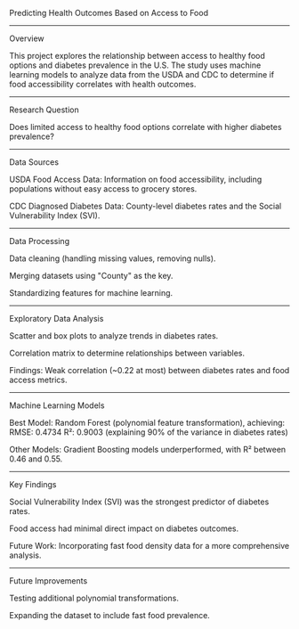 Predicting Health Outcomes Based on Access to Food
****

Overview

This project explores the relationship between access to healthy food options and diabetes prevalence in the U.S. The study uses machine learning models to analyze data from the USDA and CDC to determine if food accessibility correlates with health outcomes.

****

Research Question

Does limited access to healthy food options correlate with higher diabetes prevalence?

****

Data Sources

USDA Food Access Data: Information on food accessibility, including populations without easy access to grocery stores.

CDC Diagnosed Diabetes Data: County-level diabetes rates and the Social Vulnerability Index (SVI).

****

Data Processing

Data cleaning (handling missing values, removing nulls).

Merging datasets using "County" as the key.

Standardizing features for machine learning.

****

Exploratory Data Analysis

Scatter and box plots to analyze trends in diabetes rates.

Correlation matrix to determine relationships between variables.

Findings: Weak correlation (~0.22 at most) between diabetes rates and food access metrics.

****

Machine Learning Models

Best Model: Random Forest (polynomial feature transformation), achieving:
RMSE: 0.4734
R²: 0.9003 (explaining 90% of the variance in diabetes rates)

Other Models: Gradient Boosting models underperformed, with R² between 0.46 and 0.55.

****

Key Findings

Social Vulnerability Index (SVI) was the strongest predictor of diabetes rates.

Food access had minimal direct impact on diabetes outcomes.

Future Work: Incorporating fast food density data for a more comprehensive analysis.

****

Future Improvements

Testing additional polynomial transformations.

Expanding the dataset to include fast food prevalence.
